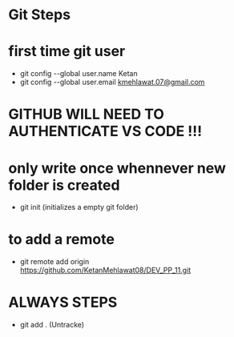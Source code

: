 # Git Steps

# first time git user
* git config --global user.name Ketan
* git config --global user.email kmehlawat.07@gmail.com

# GITHUB WILL NEED TO AUTHENTICATE VS CODE !!!

# only write once whennever new folder is created
* git init (initializes a empty git folder)

# to add a remote
* git remote add origin https://github.com/KetanMehlawat08/DEV_PP_11.git

# ALWAYS STEPS
* git add . (Untracke)